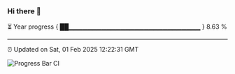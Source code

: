 ### Hi there 👋

⏳ Year progress { ██▁▁▁▁▁▁▁▁▁▁▁▁▁▁▁▁▁▁▁▁▁▁▁▁▁▁▁▁ } 8.63 %

---

⏰ Updated on Sat, 01 Feb 2025 12:22:31 GMT

![Progress Bar CI](https://github.com/liununu/liununu/workflows/Progress%20Bar%20CI/badge.svg)
